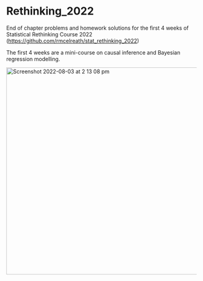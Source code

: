 # Rethinking_2022
End of chapter problems and homework solutions for the first 4 weeks of Statistical Rethinking Course 2022 (https://github.com/rmcelreath/stat_rethinking_2022)

The first 4 weeks are a mini-course on causal inference and Bayesian regression modelling.

<img width="547" alt="Screenshot 2022-08-03 at 2 13 08 pm" src="https://user-images.githubusercontent.com/90650510/182616531-d797be34-1aa8-426b-b018-b4ab4eaf56b9.png">

